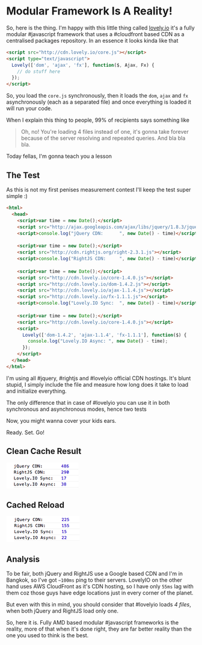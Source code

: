 # Modular Framework Is A Reality!

So, here is the thing. I'm happy with this little thing called [lovely.io](http://lovely.io) it's a fully modular #javascript framework that uses a #cloudfront based CDN as a centralised packages repository. In an essence it looks kinda like that

```html
<script src="http://cdn.lovely.io/core.js"></script>
<script type="text/javascript">
  Lovely(['dom', 'ajax', 'fx'], function($, Ajax, Fx) {
    // do stuff here
  });
</script>
```

So, you load the `core.js` synchronously, then it loads the `dom`, `ajax` and `fx` asynchronously (each as a separated file) and once everything is loaded it will run your code.

When I explain this thing to people, 99% of recipients says something like

> Oh, no! You're loading 4 files instead of one, it's gonna take forever because of the server resolving and repeated queries. And bla bla bla.

Today fellas, I'm gonna teach you a lesson

## The Test

As this is not my first penises measurement contest I'll keep the test super simple :)

```html
<html>
  <head>
    <script>var time = new Date();</script>
    <script src="http://ajax.googleapis.com/ajax/libs/jquery/1.8.3/jquery.min.js"></script>
    <script>console.log("jQuery CDN:      ", new Date() - time)</script>

    <script>var time = new Date();</script>
    <script src="http://cdn.rightjs.org/right-2.3.1.js"></script>
    <script>console.log("RightJS CDN:     ", new Date() - time)</script>

    <script>var time = new Date();</script>
    <script src="http://cdn.lovely.io/core-1.4.0.js"></script>
    <script src="http://cdn.lovely.io/dom-1.4.2.js"></script>
    <script src="http://cdn.lovely.io/ajax-1.1.4.js"></script>
    <script src="http://cdn.lovely.io/fx-1.1.1.js"></script>
    <script>console.log("Lovely.IO Sync:  ", new Date() - time)</script>

    <script>var time = new Date();</script>
    <script src="http://cdn.lovely.io/core-1.4.0.js"></script>
    <script>
      Lovely(['dom-1.4.2', 'ajax-1.1.4', 'fx-1.1.1'], function($) {
        console.log("Lovely.IO Async: ", new Date() - time);
      });
    </script>
  </head>
</html>
```

I'm using all #jquery, #rightjs and #lovelyio official CDN hostings. It's blunt stupid, I simply include the file and measure how long does it take to load and initialize everything.

The only difference that in case of #lovelyio you can use it in both synchronous and asynchronous modes, hence two tests

Now, you might wanna cover your kids ears.

Ready. Set. Go!

## Clean Cache Result

![](/images/2012/11/11-hMBO.png)

## Cached Reload

![](/images/2012/11/22-ul8w.png)

## Analysis

To be fair, both jQuery and RightJS use a Google based CDN and I'm in Bangkok, so I've got `~100ms` ping to their servers. LovelyIO on the other hand uses AWS CloudFront as it's CDN hosting, so I have only `55ms` lag with them coz those guys have edge locations just in every corner of the planet.

But even with this in mind, you should consider that #lovelyio loads _4 files_, when both jQuery and RightJS load only one.

So, here it is. Fully AMD based modular #javascript frameworks is the reality, more of that when it's done right, they are far better reality than the one you used to think is the best.